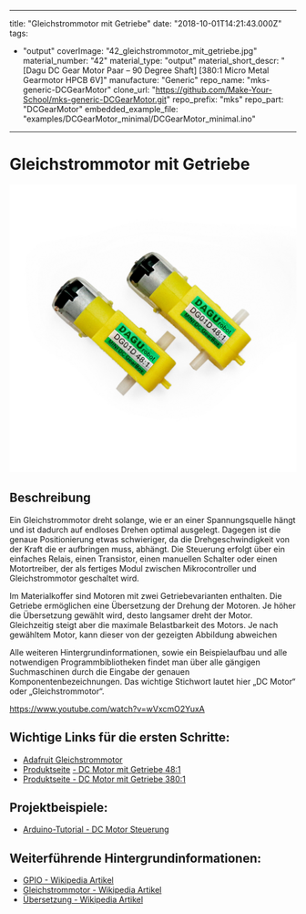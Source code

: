 
---
title: "Gleichstrommotor mit Getriebe"
date: "2018-10-01T14:21:43.000Z"
tags: 
  - "output"
coverImage: "42_gleichstrommotor_mit_getriebe.jpg"
material_number: "42"
material_type: "output"
material_short_descr: "[Dagu DC Gear Motor Paar – 90 Degree Shaft]
[380:1 Micro Metal Gearmotor HPCB 6V]"
manufacture: "Generic"
repo_name: "mks-generic-DCGearMotor"
clone_url: "https://github.com/Make-Your-School/mks-generic-DCGearMotor.git"
repo_prefix: "mks"
repo_part: "DCGearMotor"
embedded_example_file: "examples/DCGearMotor_minimal/DCGearMotor_minimal.ino"
---


# Gleichstrommotor mit Getriebe

![Gleichstrommotor mit Getriebe](./42_gleichstrommotor_mit_getriebe.jpg)

## Beschreibung
Ein Gleichstrommotor dreht solange, wie er an einer Spannungsquelle hängt und ist dadurch auf endloses Drehen optimal ausgelegt. Dagegen ist die genaue Positionierung etwas schwieriger, da die Drehgeschwindigkeit von der Kraft die er aufbringen muss, abhängt. Die Steuerung erfolgt über ein einfaches Relais, einen Transistor, einen manuellen Schalter oder einen Motortreiber, der als fertiges Modul zwischen Mikrocontroller und Gleichstrommotor geschaltet wird.

Im Materialkoffer sind Motoren mit zwei Getriebevarianten enthalten. Die Getriebe ermöglichen eine Übersetzung der Drehung der Motoren. Je höher die Übersetzung gewählt wird, desto langsamer dreht der Motor. Gleichzeitig steigt aber die maximale Belastbarkeit des Motors. Je nach gewähltem Motor, kann dieser von der gezeigten Abbildung abweichen

Alle weiteren Hintergrundinformationen, sowie ein Beispielaufbau und alle notwendigen Programmbibliotheken findet man über alle gängigen Suchmaschinen durch die Eingabe der genauen Komponentenbezeichnungen. Das wichtige Stichwort lautet hier „DC Motor“ oder „Gleichstrommotor“.

 

https://www.youtube.com/watch?v=wVxcmO2YuxA

<!-- infolist -->
## Wichtige Links für die ersten Schritte:

- [Adafruit Gleichstrommotor](https://www.adafruit.com/product/711)
- [Produktseite](https://www.exp-tech.de/4298/dagu-dc-gear-motor-paar-90-degree-shaft-48-1) [- DC Motor mit Getriebe 48:1](https://www.exp-tech.de/4298/dagu-dc-gear-motor-paar-90-degree-shaft-48-1)
- [Produktseite - DC Motor mit Getriebe 380:1](https://www.exp-tech.de/motoren/dc-getriebemotoren/9496/380-1-micro-metal-gearmotor-hpcb-6v-with-extended-motor-shaft?c=1198)

## Projektbeispiele:

- [Arduino-Tutorial - DC Motor Steuerung](https://www.arduino-tutorial.de/motorsteuerung-direkt-per-arduino/)

## Weiterführende Hintergrundinformationen:

- [GPIO - Wikipedia Artikel](https://de.wikipedia.org/wiki/Allzweckeingabe/-ausgabe)
- [Gleichstrommotor - Wikipedia Artikel](https://de.wikipedia.org/wiki/Gleichstrommaschine)
- [Übersetzung - Wikipedia Artikel](https://de.wikipedia.org/wiki/%C3%9Cbersetzung_\(Technik\))

